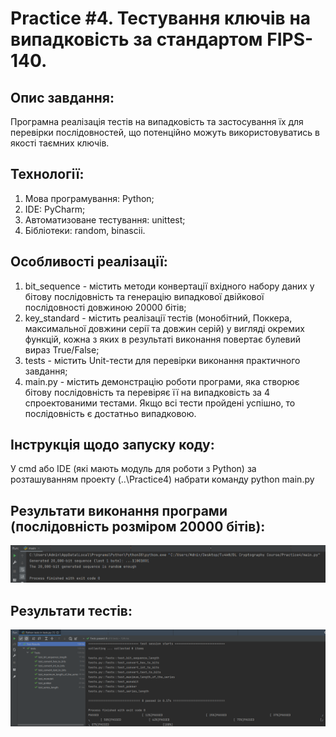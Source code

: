 # Practice #4. Тестування ключів на випадковість за стандартом FIPS-140.

## Опис завдання:  
Програмна реалізація тестів на випадковість та застосування їх для перевірки послідовностей, що потенційно можуть використовуватись в якості таємних ключів.  

## Технології:   
1. Мова програмування: Python;
2. IDE: PyCharm;
3. Автоматизоване тестування: unittest;  
4. Бібліотеки: random, binascii.    

## Особливості реалізації:
1. bit_sequence - містить методи конвертації вхідного набору даних у бітову послідовність та генерацію випадкової двійкової послідовності довжиною 20000 бітів;   
2. key_standard - містить реалізації тестів (монобітний, Поккера, максимальної довжини серії та довжин серій) у вигляді окремих функцій, кожна з яких в результаті виконання повертає булевий вираз True/False;   
3. tests - містить Unit-тести для перевірки виконання практичного завдання;
4. main.py - містить демонстрацію роботи програми, яка створює бітову послідовність та перевіряє її на випадковість за 4 спроектованими тестами. Якщо всі тести пройдені успішно, то послідовність є достатньо випадковою.    


## Інструкція щодо запуску коду:  
У cmd або IDE (які мають модуль для роботи з Python) за розташуванням проекту (..\Practice4) набрати команду python main.py  

## Результати виконання програми (послідовність розміром 20000 бітів):  
![Image text](https://github.com/tu4k0/DL-Cryptography-Course/blob/master/Practice4/images/main_screenshot.png)

## Результати тестів:  
![Image text](https://github.com/tu4k0/DL-Cryptography-Course/blob/master/Practice4/images/tests_screenshot.png)
